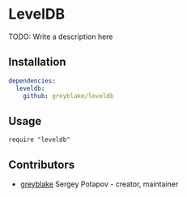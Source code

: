 # LevelDB

TODO: Write a description here

## Installation


```yaml
dependencies:
  leveldb:
    github: greyblake/leveldb
```


## Usage


```crystal
require "leveldb"
```


## Contributors

- [greyblake](https://github.com/greyblake) Sergey Potapov - creator, maintainer
